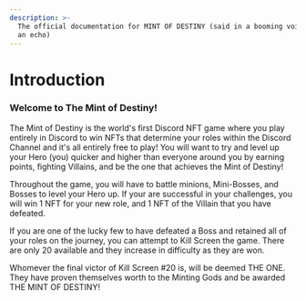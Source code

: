 ```yaml
---
description: >-
  The official documentation for MINT OF DESTINY (said in a booming voice with
  an echo)
---
```


# Introduction

### Welcome to The Mint of Destiny!

The Mint of Destiny is the world's first Discord NFT game where you play entirely in Discord to win NFTs that determine your roles within the Discord Channel and it's all entirely free to play! You will want to try and level up your Hero (you) quicker and higher than everyone around you by earning points, fighting Villains, and be the one that achieves the Mint of Destiny!

Throughout the game, you will have to battle minions, Mini-Bosses, and Bosses to level your Hero up. If your are successful in your challenges, you will win 1 NFT for your new role, and 1 NFT of the Villain that you have defeated.

If you are one of the lucky few to have defeated a Boss and retained all of your roles on the journey, you can attempt to Kill Screen the game. There are only 20 available and they increase in difficulty as they are won.

Whomever the final victor of Kill Screen #20 is, will be deemed THE ONE. They have proven themselves worth to the Minting Gods and be awarded THE MINT OF DESTINY!

